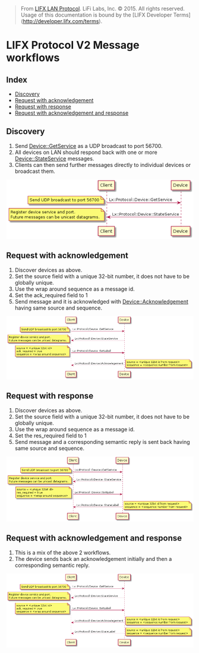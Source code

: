 > From [LIFX LAN Protocol](README.md). LiFi Labs, Inc. © 2015. All rights reserved. Usage of this documentation is bound by the [LIFX Developer  Terms] (http://developer.lifx.com/terms).

# LIFX Protocol V2 Message workflows

## Index

* [Discovery](#discovery)
* [Request with acknowledgement](#request-with-acknowledgement)
* [Request with response](#request-with-response)
* [Request with acknowledgement and response](#request-with-acknowledgement-and-response)

## Discovery

1. Send [Device::GetService](messages/device.md#getservice---2)
as a UDP broadcast to port 56700.
2. All devices on LAN should respond back with one or more
[Device::StateService](messages/device.md#stateservice---3) messages.
3. Clients can then send further messages directly to individual devices or
broadcast them.

![Discovery](workflows/discovery.png)

## Request with acknowledgement

1. Discover devices as above.
2. Set the source field with a unique 32-bit number,
it does not have to be globally unique.
3. Use the wrap around sequence as a message id.
4. Set the ack_required field to 1
5. Send message and it is acknowledged with
[Device::Acknowledgement](messages/device.md#acknowledgement---45)
having same source and sequence.

![Request with acknowledgement](workflows/request-with-ack.png)

## Request with response

1. Discover devices as above.
2. Set the source field with a unique 32-bit number,
it does not have to be globally unique.
3. Use the wrap around sequence as a message id.
4. Set the res_required field to 1
5. Send message and a corresponding semantic reply is sent back
having same source and sequence.

![Request with response](workflows/request-with-response.png)

## Request with acknowledgement and response

1. This is a mix of the above 2 workflows.
2. The device sends back an acknowledgement initially and
then a corresponding semantic reply.

![Request with acknowledgement and response](workflows/request-with-ack-and-response.png)
